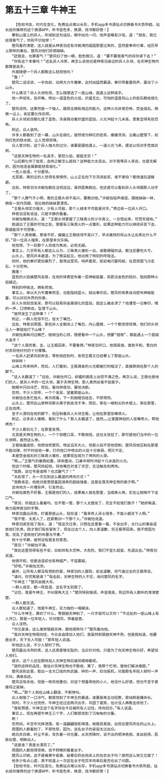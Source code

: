 # 第五十三章 牛神王
        【告知书友，时代在变化，免费站点难以长存，手机app多书源站点切换看书大势所趋，站长给你推荐的这个换源APP，听书音色多、换源、找书都好使！】
       攀到山崖上的异人，听闻到这句话后，眼中凶光一闪，他声音略有沙哑，道：“朋友，我已经很客气了，你别不识抬举！”
       楚风看的清楚，这人就是从林夜羽还有许婉清的姐姐那里过来的，显然是奉命行事，经历早上那样的事后，楚风对他们好感缺缺。
       “赶我走，也算客气？”楚风扫了他一眼，脸色微沉，道：“要不要我客气的将你请下去？”
       “你有这个本事吗？”这名异人冷笑，再怎么说他也是林夜羽身边的异人头领，在天神生物内都算是高手。
       外面随便一个异人都敢这么轻视他吗？
       “轰！”
       楚风二话没说，一步向前，动用大力牛魔拳，此时凶猛而霸道，拳印带着雷鸣声，震动了小山头。
       什么情况？异人头领吃惊，怎么随便选了一座山峰，就遇上这种高手。
       他一声低吼，张开嘴，喷出一道蓝色的火焰，炽盛无比，可怕的温度将山上的岩石都给熔化了。
       楚风讶然，这果然是一个强人，跟周全拥有相近的能力，这种火光非常恐怖，焚金熔石，稍微一沾上，肯定要化作灰烬。
       异人头领双目都化成了蓝色，浑身跳动着炽盛的蓝焰，火光冲起十几米高，景象显得有些恐怖。
       附近，众人骇然。
       许多人都看到了这一幕，山头在熔化，居然成为鲜红的岩浆，缓缓流淌，沿着山壁落下，如同红色的铁水般，让人觉得惊悚。
       众人意识到，这个异人强大的过分，谁要是跟他遇上，一道火光飞来，便足以将对手焚成灰烬。
       “这是天神生物的一名高手，掌控火焰，威能无穷！”
       “山石都化作了岩浆，血肉之躯怎么抵挡？这种能力太突出，对于我等异人来说，也是无解的，因为他连金属都能轻易熔化。”
       一些人低语，十分震惊。
       尤其是，离的近的人觉得毛骨悚然，山上正在向下方流淌岩浆，谁不害怕？都快速后退躲避。
       远处，林夜羽与许婉怡都在注视这边，虽然距离颇远，但还是可以看到异人头领跟那人动手了。
       “那个人脾气不小啊，惹的王极头领不高兴，要教训他。”许婉怡轻声细语，跟她妹妹一样，拥有一双丹凤眼，但比她的妹妹更漂亮。
       “王极头领实力强大，少有人可敌，那个人根本不可能是对手。”旁边有一位异人开口。
       林夜羽没有说话，只是平静的看着。
       许婉怡略微点头，道：“王极头领掌握了三昧真火的少许真义，一旦悟出来，可焚天熔地。”
       她道出了王极的可怕之处，掌握有三昧真火的一点雏形，如果这种能力可以继续异变下去，那威能将不可想象。
       “那个人真倒霉，惹谁不好，偏偏让王极统领不高兴了，早点痛快的将山头让出来比什么不好。”另一位异人嗤笑，在那里幸灾乐祸。
       他觉得，下一刻那个人将成为焦炭，必死无疑。
       事实上，几乎所有人都这么认为，三昧真火雏形一出，谁敢硬碰的话，都注定要吃大亏。
       山头上，楚风并未避退，为了稳妥起见，他动用了特别的呼吸法。
       同时，他的拳印更加暴烈了，鼓荡出罡风，响声震耳，犹如电闪雷鸣般，在其周围飞沙走石，十分恐怖。
       轰隆！
       蓝色的火焰被楚风击穿，在他的体表密布着一层神秘能量，宛若淡金色的轻纱，阻挡那种火焰接近。
       特别的呼吸法，拥有奇效。
       事实上，单以大力牛魔拳而言，也能阻挡蓝火，结出拳印后，楚风的体表自动密布神秘能量，可以对抗外界的伤害。
       异人头领双目发呆，那可以轻易将金属熔化的蓝焰，就这么被击溃了？他遭受一记拳印，噗的一声，口喷鲜血，坠落下山头。
       “居然发生了这种事？！”
       附近，一群人吃惊不已，张大了嘴巴。
       远处，林夜羽周围，那些异人全都闭上了嘴巴，内心震撼，一个个都觉得惊悚，他们的头领让人一拳就给打下山峰？
       许婉怡美眸闪过精芒，她相当的心惊，随便看中一个山头，想要“借用”，都能遇上一个超级大高手？
       “这个人很厉害，去，让王极回来，不要鲁莽。”林夜羽开口，他很英俊，面色平和，雪白的衬衣将他衬托的十分儒雅。
       一名异人赶紧向前奔去，等到他赶到时，发现王极又已经攀上了那座山头。
       砰砰砰！
       山峰上传来响声，而后，人们看到，王极满身的火光都被打的暗淡了，直接跌倒在那个人的脚下。
       “这人太霸道了！”远处，许婉怡开口，娇媚的面庞上出现不满之色，再怎么说，王极也是他们的人，是异人中的一位头领，属于天神生物，那人竟然丝毫不给面子。
       她眼中闪动冷芒，而后，看向林夜羽，要他决断。
       忽然，不少人惊呼，一个个发呆，望着那座山头。
       许婉怡也急忙扭头，再次观看，下一刻她瞠目结舌，不禁愕然。
       山头上，楚风在山泉畔将那头獐子剥皮洗干净，而后，穿在一根削尖的木棍上，架在那里，正在烧烤。
       至于火源则在他的脚下，他压制着异人头领王极，让他在那里张嘴喷火。
       附近，众多异人傻眼，看到了什么？那人太霸道了，居然……让掌握神焰的人张嘴喷火，帮他烤肉！
       不少人都石化了，在那里发愣。
       尤其是天神生物的人，一个个目瞪口呆，不敢相信，这也太张狂了，那可是他们当中的一位头领啊，居然这么惨。
       王极恼羞成怒，他想烧死楚风，喷出滔天大火，但是火焰不受他控制，楚风将他压制在那里不能动弹，时不时给他一拳，打的他口中喷出的火焰十分衰弱，明灭不定。
       本是焚金熔石的三昧真火雏形，结果现在成为了烤肉的火源。
       “啊……”王极气的暴跳如雷，拼命震动，口鼻中顿时冲起十几米高的火光。
       但这个时候，楚风拎起他，将他嘴巴对准了天空，无法触及到烤肉。
       “我靠，这位爷是谁啊？也忒霸气了！”
       “太彪悍了，头一次见到这么霸道的烤肉方式！”
       “我敢肯定，他绝对是菩提基因请来的超级强者，这是在落天神生物的面子啊。”
       这块地方一片嘈杂声，引发热论。
       许婉怡面色不好看，王极是他们的人，结果被人按在那里，当成柴火用，实在让她咽不下这口气。
       “夜羽，你就这么看着吗，也不管一管，那个人太嚣张了，完全不给我们面子！”她娇嗔道，用力摇林夜羽的手臂。
       林夜羽露出异色，盯着那座山头，轻叹道：“看来奇人异士很多，不能小觑天下人啊。”
       “我不管，太丢人了，赶紧教训一下那个人。”许婉怡说道。
       林夜羽闻言摇了摇头，道：“我这次过来，只想在这里看一看，不会出手，太行山的事由诺依他们负责。刚才我们有些冒失了，现在过去个人，向人家道歉，将王极带回来。我不想因为我，扰乱了诺依他们的布置与节奏。”
       他十分平静，居然没有报复的意思。
       “夜羽！”许婉怡不满。
       “我在这里觉得有些不安，白蛇岭有大恐怖，大危险，我们不宜久就留，先退出去。”林夜羽说道。
       他很平和，但是话语却也有种威严，不容置疑。
       “好吧。”许婉怡无奈。
       最终，让所有人都没有想到的是，林夜羽的人服软，前去道歉，将气昏过去的王极带走。
       “请问，你究竟是谁？”临去前，天神生物的人不忿，询问楚风的名字。
       “牛神王！”楚风自报大号。
       一群人闻言，都一阵低语，这名字太别致了。
       “记住，我是牛神王，不叫银角大王！”楚风特别强调，声音很高，附近所有人都听的清清楚楚。
       一群人都无语。
       众人都知道了，他是牛神王，实力强的一塌糊涂。
       “什么牛神王，算的了什么，等银翅天神到了，一只手就可以灭你！”不远处的一座山峰上有人开口，那是一位年轻人，针对楚风，带着敌意。
       众人讶然。
       “你又是谁，这么推崇银翅天神，跟他很熟吗？”楚风看向他。
       “我对天神生物很向往，今日会选择加入他们，我虽然和银翅天神不熟，但是我知道，他要是出手，天下无人可敌！”那年轻人说道。
       听他这么说，不少人顿时了然。
       楚风露出冷冽的笑，这人还真是够无耻的，当众针对他，只是为了向天神生物示好，希望加入他们。
       或许，这个人还在期待加入天神生物后被另眼相看呢。
       “就你这样的品性，我估计天神生物也不敢收，算了，我帮个忙吧，替他们解决难题。”
       楚风说到这里，取出一支大口径的热武器，砰的一声，扣动扳机，对面那名年轻人顿时一声大叫，满身血迹。
       楚风没有杀他，但是一枪将他重创，对这个想羞辱他的小人，他没什么好感，但也不至于直接将之毙掉。
       “啊……”那个人倒在山峰上翻滚，不断惨叫。
       众人倒吸了一口冷气，都感觉到了牛神王的霸道，谁要是再主动招惹，那纯粹是嫌命长。
       同时，不少人也恍然，牛神王经过这两次出手，巩固了威势，估计没人再敢去烦他了。
       “我有预感，牛神王这个名字将在今日被所有人记住，传向四方。”有人说道。
       事实上，现在再提牛神王三个字，人们都感觉到了沉甸甸的分量。
       刷！
       忽然间，半空中光辉洒落，有一道翩翩丽影降落，她极其美丽，出现在楚风所在的山头上。
       周围的人都看到了，不禁吃惊，因为，这名女子的姿容太过出众。
       她白衣白裤，纤尘不染，背负着一对光翼，从天而降时，说不出的明净绝丽，发丝轻扬，肌肤似雪，明眸动人。
       “这是谁？真是太漂亮了。”
       周围的人都觉得惊艳，目不转睛的看着女子。
       楚风认识她，这不是被黄牛偷袭、敲晕后扔在他床上的白衣女子吗？居然这么快又见面了！
       他多少有点心虚，真不知道上一次这名女子吃完羊肉串后是否也出了问题。
       【告知书友，时代在变化，免费站点难以长存，手机app多书源站点切换看书大势所趋，站长给你推荐的这个换源APP，听书音色多、换源、找书都好使！】